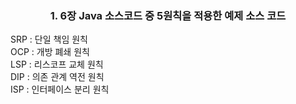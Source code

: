 ### <center> 1. 6장 Java 소스코드 중 5원칙을 적용한 예제 소스 코드 </center>
SRP : 단일 책임 원칙   
OCP : 개방 폐쇄 원칙   
LSP : 리스코프 교체 원칙   
DIP : 의존 관계 역전 원칙   
ISP : 인터페이스 분리 원칙   
